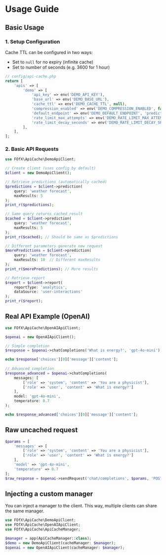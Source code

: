 # Usage Guide

## Basic Usage

### 1. Setup Configuration

Cache TTL can be configured in two ways:
- Set to `null` for no expiry (infinite cache)
- Set to number of seconds (e.g. 3600 for 1 hour)

```php
// config/api-cache.php
return [
    'apis' => [
        'demo' => [
            'api_key' => env('DEMO_API_KEY'),
            'base_url' => env('DEMO_BASE_URL'),
            'cache_ttl' => env('DEMO_CACHE_TTL', null),
            'compression_enabled' => env('DEMO_COMPRESSION_ENABLED', false),
            'default_endpoint' => env('DEMO_DEFAULT_ENDPOINT', 'prediction'),
            'rate_limit_max_attempts' => env('DEMO_RATE_LIMIT_MAX_ATTEMPTS', 1000),
            'rate_limit_decay_seconds' => env('DEMO_RATE_LIMIT_DECAY_SECONDS', 60),
        ],
    ],
];
```

### 2. Basic API Requests
```php
use FOfX\ApiCache\DemoApiClient;

// Create client (uses config by default)
$client = new DemoApiClient();

// Retrieve predictions (automatically cached)
$predictions = $client->prediction(
    query: 'weather forecast',
    maxResults: 5
);
print_r($predictions);

// Same query returns cached result
$cached = $client->prediction(
    query: 'weather forecast',
    maxResults: 5
);
print_r($cached); // Should be same as $predictions

// Different parameters generate new request
$morePredictions = $client->prediction(
    query: 'weather forecast',
    maxResults: 10  // Different maxResults
);
print_r($morePredictions); // More results

// Retrieve report
$report = $client->report(
    reportType: 'analytics',
    dataSource: 'user-interactions'
);
print_r($report);
```

## Real API Example (OpenAI)

```php
use FOfX\ApiCache\OpenAIApiClient;

$openai = new OpenAIApiClient();

// Simple completion
$response = $openai->chatCompletions('What is energy?', 'gpt-4o-mini');

echo $response['choices'][0]['message']['content'];
    
// Advanced completion
$response_advanced = $openai->chatCompletions(
    messages: [
        ['role' => 'system', 'content' => 'You are a physicist'],
        ['role' => 'user', 'content' => 'What is energy?']
    ],
    model: 'gpt-4o-mini',
    temperature: 0.7
);

echo $response_advanced['choices'][0]['message']['content'];
```

## Raw uncached request

```php
$params = [
    'messages' => [
        ['role' => 'system', 'content' => 'You are a physicist'],
        ['role' => 'user', 'content' => 'What is energy?']
    ],
    'model' => 'gpt-4o-mini',
    'temperature' => 0.7
];
$raw_response = $openai->sendRequest('chat/completions', $params, 'POST');
```

## Injecting a custom manager

You can inject a manager to the client. This way, multiple clients can share the same manager.

```php
use FOfX\ApiCache\DemoApiClient;
use FOfX\ApiCache\OpenAIApiClient;
use FOfX\ApiCache\ApiCacheManager;

$manager = app(ApiCacheManager::class);
$demo = new DemoApiClient(cacheManager: $manager);
$openai = new OpenAIApiClient(cacheManager: $manager);
```
